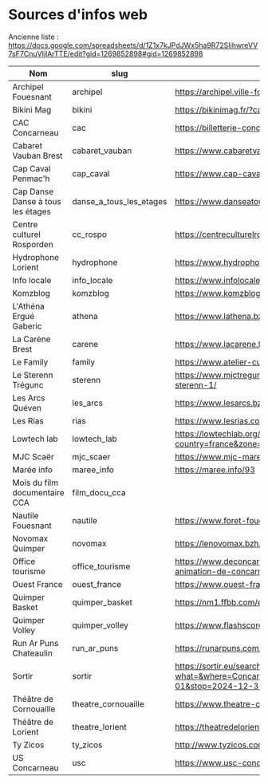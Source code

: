 # Sources d'infos web
Ancienne liste : https://docs.google.com/spreadsheets/d/1Z1x7kJPdJWx5ha9R72SIihwreVV7sF7CnuVIjlArTTE/edit?gid=1269852898#gid=1269852898


| Nom                          | slug            | URL                                                                         |
| ---------------------------- | --------------- | --------------------------------------------------------------------------- |
| Archipel Fouesnant           | archipel        | https://archipel.ville-fouesnant.fr/agenda-culturel/                     |
| Bikini Mag                   | bikini          | https://bikinimag.fr/?cat=10                                               |
| CAC Concarneau               | cac             | https://billetterie-concarneauscenes.tickandlive.com/catalogue             |
| Cabaret Vauban Brest         | cabaret_vauban  | https://www.cabaretvauban.com/programme.html                               |
| Cap Caval Penmac'h           | cap_caval       | https://www.cap-caval.fr/programmation/                                     |
| Cap Danse Danse à tous les étages | danse_a_tous_les_etages | https://www.danseatouslesetages.org/festivals/cap-danse/              |
| Centre culturel Rosporden    | cc_rospo        | https://centreculturelrosporden.bzh/categorie-spectacle/saison/             |
| Hydrophone Lorient           | hydrophone      | https://www.hydrophone.fr/-Agenda-.html                                    |
| Info locale                  | info_locale     | https://www.infolocale.fr/?commune=29039                                  |
| Komzblog                     | komzblog        | https://www.komzblog.bzh/evenements/                                        |
| L'Athéna Ergué Gaberic       | athena          | https://www.lathena.bzh/systeme/agenda/                                    |
| La Carène Brest              | carene          | https://www.lacarene.fr/-agenda-.html                                       |
| Le Family                    | family          | https://www.atelier-culturel.fr/                                             |
| Le Sterenn Trégunc           | sterenn         | https://www.mjctregunc.fr/%C3%A9v%C3%A9nements/programmation-sterenn-1/    |
| Les Arcs Quéven              | les_arcs        | https://www.lesarcs.bzh/programmation/                                       |
| Les Rias                     | rias            | https://www.lesrias.com/programme/                                           |
| Lowtech lab                  | lowtech_lab     | https://lowtechlab.org/fr/les-outils/agenda?country=france&zone=29&type=    |
| MJC Scaër                    | mjc_scaer       | https://www.mjc-marelle.eu/concerts-et-spectacles/                         |
| Marée info                   | maree_info      | https://maree.info/93                                                      |
| Mois du film documentaire CCA| film_docu_cca   |                                                                              |
| Nautile Fouesnant            | nautile         | https://www.foret-fouesnant.bzh/nautile/spectacles/                           |
| Novomax Quimper              | novomax         | https://lenovomax.bzh/agenda/                                               |
| Office tourisme              | office_tourisme | https://www.deconcarneauapontaven.com/sortir/agenda-des-animation-de-concarneau-a-pont-aven/ |
| Ouest France                 | ouest_france    | https://www.ouest-france.fr/bretagne/concarneau-29900/                       |
| Quimper Basket               | quimper_basket  | https://nm1.ffbb.com/equipe/calendrier/264-quimper                           |
| Quimper Volley               | quimper_volley  | https://www.flashscore.fr/equipe/quimper/t6gSQmhO/calendrier/                  |
| Run Ar Puns Chateaulin       | run_ar_puns     | https://runarpuns.com/agenda/                                                |
| Sortir                       | sortir          | https://sortir.eu/search?what=&where=Concarneau,+France&lgt=&lat=&dist=5&start=2024-09-01&stop=2024-12-31&macroCat=&cat=&a=4c8fdb7 |
| Théâtre de Cornouaille       | theatre_cornouaille | https://www.theatre-cornouaille.fr/agenda/                                  |
| Théâtre de Lorient           | theatre_lorient | https://theatredelorient.fr/saison/                                           |
| Ty Zicos                     | ty_zicos        | http://www.tyzicos.com/concerts-par-villes/finistere                          |
| US Concarneau                | usc             | https://www.usc-concarneau.com/pros/calendrier/                               |

